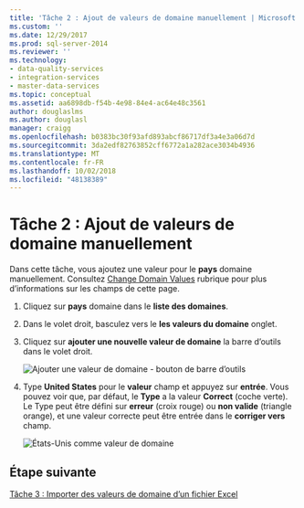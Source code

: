 ```yaml
---
title: 'Tâche 2 : Ajout de valeurs de domaine manuellement | Microsoft Docs'
ms.custom: ''
ms.date: 12/29/2017
ms.prod: sql-server-2014
ms.reviewer: ''
ms.technology:
- data-quality-services
- integration-services
- master-data-services
ms.topic: conceptual
ms.assetid: aa6898db-f54b-4e98-84e4-ac64e48c3561
author: douglaslms
ms.author: douglasl
manager: craigg
ms.openlocfilehash: b0383bc30f93afd893abcf86717df3a4e3a06d7d
ms.sourcegitcommit: 3da2edf82763852cff6772a1a282ace3034b4936
ms.translationtype: MT
ms.contentlocale: fr-FR
ms.lasthandoff: 10/02/2018
ms.locfileid: "48138389"
---
```

# <a name="task-2-adding-domain-values-manually"></a>Tâche 2 : Ajout de valeurs de domaine manuellement
  Dans cette tâche, vous ajoutez une valeur pour le **pays** domaine manuellement. Consultez [Change Domain Values](http://msdn.microsoft.com/library/hh510408.aspx) rubrique pour plus d’informations sur les champs de cette page.  
  
1.  Cliquez sur **pays** domaine dans le **liste des domaines**.  
  
2.  Dans le volet droit, basculez vers le **les valeurs du domaine** onglet.  
  
3.  Cliquez sur **ajouter une nouvelle valeur de domaine** la barre d’outils dans le volet droit.  
  
     ![Ajouter une valeur de domaine - bouton de barre d’outils](../../2014/tutorials/media/et-addingdomainvaluesmanually-01.jpg "ajouter une valeur de domaine - bouton de barre d’outils")  
  
4.  Type **United States** pour le **valeur** champ et appuyez sur **entrée**. Vous pouvez voir que, par défaut, le **Type** a la valeur **Correct** (coche verte). Le Type peut être défini sur **erreur** (croix rouge) ou **non valide** (triangle orange), et une valeur correcte peut être entrée dans le **corriger vers** champ.  
  
     ![États-Unis comme valeur de domaine](../../2014/tutorials/media/et-addingdomainvaluesmanually-02.jpg "États-Unis comme valeur de domaine")  
  
## <a name="next-step"></a>Étape suivante  
 [Tâche 3 : Importer des valeurs de domaine d’un fichier Excel](../../2014/tutorials/task-3-importing-domain-values-from-an-excel-file.md)  
  
  
